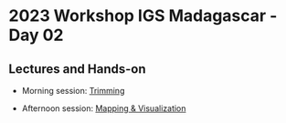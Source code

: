 # 2023 Workshop IGS Madagascar - Day 02

## Lectures and Hands-on 

* Morning session: [Trimming](trimming.md) 

* Afternoon session: [Mapping & Visualization](mapping.md) 
